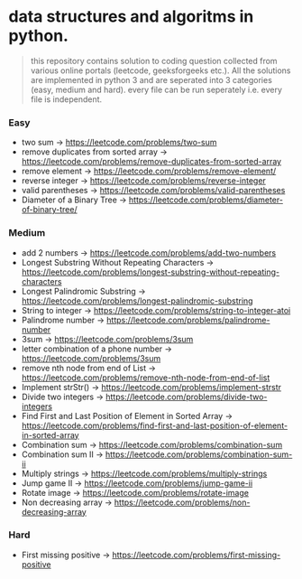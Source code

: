 # data structures and algoritms in python. 


> this repository contains solution to coding question collected from various online portals (leetcode, geeksforgeeks etc.). All the solutions are implemented in python 3 and are seperated into 3 categories (easy, medium and hard). every file can be run seperately i.e. every file is independent. 

### Easy 
- two sum -> https://leetcode.com/problems/two-sum
- remove duplicates from sorted array -> https://leetcode.com/problems/remove-duplicates-from-sorted-array
- remove element -> https://leetcode.com/problems/remove-element/
- reverse integer -> https://leetcode.com/problems/reverse-integer
- valid parentheses -> https://leetcode.com/problems/valid-parentheses
- Diameter of a Binary Tree -> https://leetcode.com/problems/diameter-of-binary-tree/

### Medium
- add 2 numbers -> https://leetcode.com/problems/add-two-numbers
- Longest Substring Without Repeating Characters -> https://leetcode.com/problems/longest-substring-without-repeating-characters
- Longest Palindromic Substring -> https://leetcode.com/problems/longest-palindromic-substring
- String to integer -> https://leetcode.com/problems/string-to-integer-atoi
- Palindrome number -> https://leetcode.com/problems/palindrome-number
- 3sum -> https://leetcode.com/problems/3sum
- letter combination of a phone number -> https://leetcode.com/problems/3sum
- remove nth node from end of List -> https://leetcode.com/problems/remove-nth-node-from-end-of-list
- Implement strStr() -> https://leetcode.com/problems/implement-strstr
- Divide two integers -> https://leetcode.com/problems/divide-two-integers
- Find First and Last Position of Element in Sorted Array -> https://leetcode.com/problems/find-first-and-last-position-of-element-in-sorted-array
- Combination sum -> https://leetcode.com/problems/combination-sum
- Combination sum II -> https://leetcode.com/problems/combination-sum-ii
- Multiply strings -> https://leetcode.com/problems/multiply-strings
- Jump game II -> https://leetcode.com/problems/jump-game-ii
- Rotate image -> https://leetcode.com/problems/rotate-image
- Non decreasing array -> https://leetcode.com/problems/non-decreasing-array


### Hard
- First missing positive -> https://leetcode.com/problems/first-missing-positive
